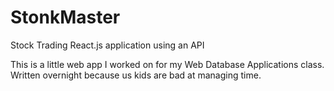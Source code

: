 # StonkMaster
Stock Trading React.js application using an API

This is a little web app I worked on for my Web Database Applications class. Written overnight because us kids are bad at managing time.
